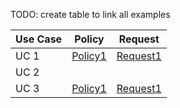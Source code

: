 TODO: create table to link all examples

| Use Case | Policy                        | Request                         |
| -------- | ----------------------------- | ------------------------------- |
| UC 1     | [Policy1](./uc-01/policy.ttl) | [Request1](./uc-01/request.ttl) |
| UC 2     |                               |                                 |
| UC 3     | [Policy1](./uc-03/policy.ttl) | [Request1](./uc-03/request.ttl) |
